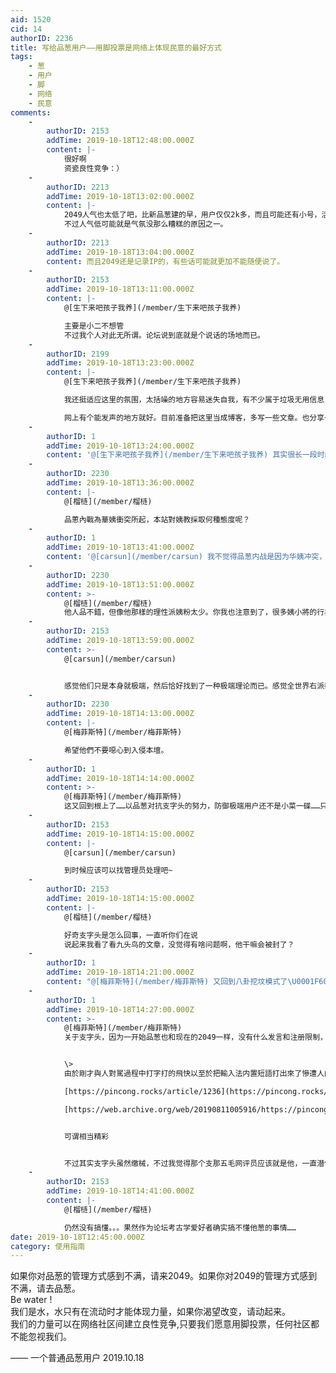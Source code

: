 ```yaml
---
aid: 1520
cid: 14
authorID: 2236
title: 写给品葱用户——用脚投票是网络上体现民意的最好方式
tags:
    - 葱
    - 用户
    - 脚
    - 网络
    - 民意
comments:
    -
        authorID: 2153
        addTime: 2019-10-18T12:48:00.000Z
        content: |-
            很好啊  
            资瓷良性竞争：）
    -
        authorID: 2213
        addTime: 2019-10-18T13:02:00.000Z
        content: |-
            2049人气也太低了吧，比新品葱建的早，用户仅仅2k多，而且可能还有小号，活人就更少了。  
            不过人气低可能就是气氛没那么糟糕的原因之一。
    -
        authorID: 2213
        addTime: 2019-10-18T13:04:00.000Z
        content: 而且2049还是记录IP的，有些话可能就更加不能随便说了。
    -
        authorID: 2153
        addTime: 2019-10-18T13:11:00.000Z
        content: |-
            @[生下来吧孩子我养](/member/生下来吧孩子我养)

            主要是小二不想管  
            不过我个人对此无所谓。论坛说到底就是个说话的场地而已。
    -
        authorID: 2199
        addTime: 2019-10-18T13:23:00.000Z
        content: |-
            @[生下来吧孩子我养](/member/生下来吧孩子我养)

            我还挺适应这里的氛围，太括噪的地方容易迷失自我，有不少属于垃圾无用信息，占用时间和资源。

            网上有个能发声的地方就好。目前准备把这里当成博客，多写一些文章。也分享一些常识。
    -
        authorID: 1
        addTime: 2019-10-18T13:24:00.000Z
        content: '@[生下来吧孩子我养](/member/生下来吧孩子我养) 其实很长一段时间 2049bbs 都只是作为端点星项目的问答区……'
    -
        authorID: 2230
        addTime: 2019-10-18T13:36:00.000Z
        content: |-
            @[榴梿](/member/榴梿)

            品蔥內戰為華姨衝突所起，本站對姨教採取何種態度呢？
    -
        authorID: 1
        addTime: 2019-10-18T13:41:00.000Z
        content: '@[carsun](/member/carsun) 我不觉得品葱内战是因为华姨冲突，如果姨粉个个都像陈美丽那样，我肯定不会跟他们起冲突。'
    -
        authorID: 2230
        addTime: 2019-10-18T13:51:00.000Z
        content: >-
            @[榴梿](/member/榴梿)
            他人品不錯，但像他那樣的理性派姨粉太少。你我也注意到了，很多姨小將的行為，就是依據其信仰教義而做出的。劉說核平、八個大大，他們便宣揚核平、八個大大，劉不容質疑，他們也容不得他人的批評。最後總爆發，就成了現狀。
    -
        authorID: 2153
        addTime: 2019-10-18T13:59:00.000Z
        content: >-
            @[carsun](/member/carsun)


            感觉他们只是本身就极端，然后恰好找到了一种极端理论而已。感觉全世界右派都差不多，宣扬仇恨思想，武斗，暴力，种族毁灭等等。我始终认为是品葱的制度让一般用户缺少对极端用户的防御机制。
    -
        authorID: 2230
        addTime: 2019-10-18T14:13:00.000Z
        content: |-
            @[梅菲斯特](/member/梅菲斯特)

            希望他們不要噁心到入侵本壇。
    -
        authorID: 1
        addTime: 2019-10-18T14:14:00.000Z
        content: >-
            @[梅菲斯特](/member/梅菲斯特)
            这又回到根上了……以品葱对抗支字头的努力，防御极端用户还不是小菜一碟……只是你觉得极端，别人不一定觉得极端……
    -
        authorID: 2153
        addTime: 2019-10-18T14:15:00.000Z
        content: |-
            @[carsun](/member/carsun)

            到时候应该可以找管理员处理吧~
    -
        authorID: 2153
        addTime: 2019-10-18T14:15:00.000Z
        content: |-
            @[榴梿](/member/榴梿)

            好奇支字头是怎么回事，一直听你们在说  
            说起来我看了看九头鸟的文章，没觉得有啥问题啊，他干嘛会被封了？
    -
        authorID: 1
        addTime: 2019-10-18T14:21:00.000Z
        content: "@[梅菲斯特](/member/梅菲斯特) 又回到八卦挖坟模式了\U0001F602️\n\n九头鸟之前的发言风格可不是这样子的，可以看[https://pincong.rocks/article/6680](https://pincong.rocks/article/6680)  \n说起来有个搞笑的地方，九头鸟对鹿阿姨出言粗俗，然后九头鸟就被封禁了，其实当时最令用户不满的人是爱心人士，结果爱心人士也被打到水区……"
    -
        authorID: 1
        addTime: 2019-10-18T14:27:00.000Z
        content: >-
            @[梅菲斯特](/member/梅菲斯特)
            关于支字头，因为一开始品葱也和现在的2049一样，没有什么发言和注册限制，所以就一直被利用，各种小号脚本刷屏，支字头起码注册了好几百帐号吧……后来


            \>
            由於剛才與人對駡過程中打字打的飛快以至於把輸入法内置短語打出來了慘遭人肉，現徹底認慫，管理員是我親爹，各位大爺愛怎麽罵怎麽罵，忘了我最好。包括所謂六個月之後那都是我胡言亂語。支字頭和祂的spam行爲宣佈正式回歸虛無，正常賬號盡量回歸虛無。  

            [https://pincong.rocks/article/1236](https://pincong.rocks/article/1236)  

            [https://web.archive.org/web/20190811005916/https://pincong.rocks/article/1226](https://web.archive.org/web/20190811005916/https://pincong.rocks/article/1226)


            可谓相当精彩


            不过其实支字头虽然缴械，不过我觉得那个支那五毛网评员应该就是他，一直潜伏在品葱，威望混到好几百的帐号好几个，后来不知道怎么就开启刷屏模式，被rtg发文讨伐了……
    -
        authorID: 2153
        addTime: 2019-10-18T14:41:00.000Z
        content: |-
            @[榴梿](/member/榴梿)

            仍然没有搞懂。。。果然作为论坛考古学爱好者确实搞不懂他葱的事情……
date: 2019-10-18T12:45:00.000Z
category: 使用指南
---
```


如果你对品葱的管理方式感到不满，请来2049。如果你对2049的管理方式感到不满，请去品葱。  
Be water !  
我们是水，水只有在流动时才能体现力量，如果你渴望改变，请动起来。  
我们的力量可以在网络社区间建立良性竞争,只要我们愿意用脚投票，任何社区都不能忽视我们。

—— 一个普通品葱用户 2019.10.18
